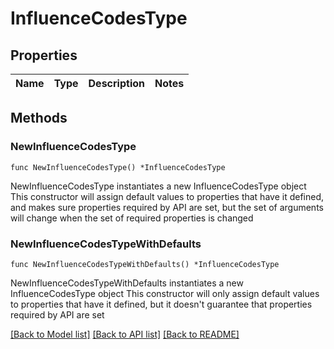 # InfluenceCodesType

## Properties

Name | Type | Description | Notes
------------ | ------------- | ------------- | -------------

## Methods

### NewInfluenceCodesType

`func NewInfluenceCodesType() *InfluenceCodesType`

NewInfluenceCodesType instantiates a new InfluenceCodesType object
This constructor will assign default values to properties that have it defined,
and makes sure properties required by API are set, but the set of arguments
will change when the set of required properties is changed

### NewInfluenceCodesTypeWithDefaults

`func NewInfluenceCodesTypeWithDefaults() *InfluenceCodesType`

NewInfluenceCodesTypeWithDefaults instantiates a new InfluenceCodesType object
This constructor will only assign default values to properties that have it defined,
but it doesn't guarantee that properties required by API are set


[[Back to Model list]](../README.md#documentation-for-models) [[Back to API list]](../README.md#documentation-for-api-endpoints) [[Back to README]](../README.md)


